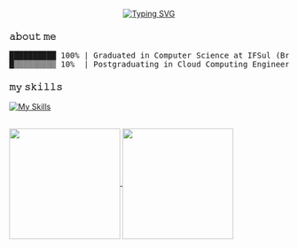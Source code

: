 <p align="center">
  <a href="https://git.io/typing-svg">
    <img src="https://readme-typing-svg.demolab.com?font=Fira+Code&pause=1000&color=D47BF7&background=FFFFFF00&vCenter=true&width=435&lines=%F0%9F%AA%BB+My+name+is+Gabrielle+%F0%9F%AA%BB;I+study+and+work+with+DevOps" alt="Typing SVG" />
  </a>
</p>

### 𝚊𝚋𝚘𝚞𝚝 𝚖𝚎

<pre>
██████████ 100% | Graduated in Computer Science at IFSul (Brazil)
█▒▒▒▒▒▒▒▒▒ 10%  | Postgraduating in Cloud Computing Engineering at PUCPR (Brazil)
</pre>
  
### 𝚖𝚢 𝚜𝚔𝚒𝚕𝚕𝚜
[![My Skills](https://skillicons.dev/icons?i=aws,azure,linux,bash,terraform,docker,kubernetes,jenkins,git,postman,postgres&theme=dark)]([https://skillicons.dev](https://github.com/brambillagabrielle/))

<br/>

<div>
  <a href="https://github.com/brambillagabrielle">
    <img height=200 align="center" src="https://github-readme-stats.vercel.app/api?username=brambillagabrielle&theme=material-palenight" />
  </a>
  <a href="https://github.com/brambillagabrielle">
    <img height=200 align="center" src="https://github-readme-stats.vercel.app/api/top-langs?username=brambillagabrielle&layout=compact&langs_count=8&card_width=320&theme=material-palenight" />
  </a>
</div>
